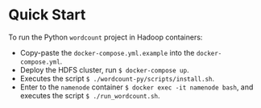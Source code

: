 # Quick Start

To run the Python `wordcount` project in Hadoop containers:
- Copy-paste the `docker-compose.yml.example` into the `docker-compose.yml`.
- Deploy the HDFS cluster, run `$ docker-compose up`.
- Executes the script `$ ./wordcount-py/scripts/install.sh`.
- Enter to the `namenode` container `$ docker exec -it namenode bash`, and executes the script `$ ./run_wordcount.sh`.
